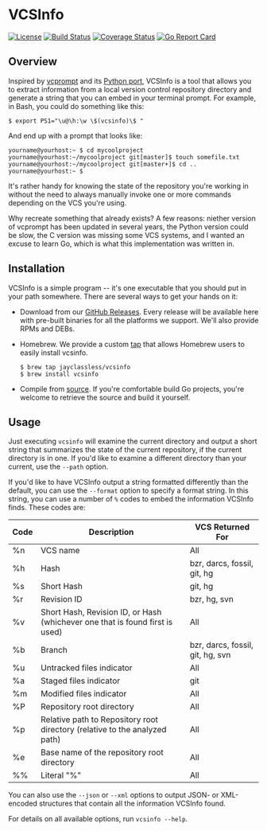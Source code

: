 # VCSInfo

[![License](https://img.shields.io/github/license/jayclassless/vcsinfo.svg?style=flat)](https://opensource.org/licenses/MIT)
[![Build Status](https://travis-ci.org/jayclassless/vcsinfo.svg?branch=master)](https://travis-ci.org/jayclassless/vcsinfo)
[![Coverage Status](https://coveralls.io/repos/github/jayclassless/vcsinfo/badge.svg?branch=master)](https://coveralls.io/github/jayclassless/vcsinfo?branch=master)
[![Go Report Card](https://goreportcard.com/badge/github.com/jayclassless/vcsinfo)](https://goreportcard.com/report/github.com/jayclassless/vcsinfo)

## Overview

Inspired by [vcprompt](https://bitbucket.org/gward/vcprompt) and its [Python
 port](https://github.com/djl/vcprompt), VCSInfo is a tool that allows you to
extract information from a local version control repository directory and
generate a string that you can embed in your terminal prompt. For example, in
Bash, you could do something like this:

    $ export PS1="\u@\h:\w \$(vcsinfo)\$ "

And end up with a prompt that looks like:

    yourname@yourhost:~ $ cd mycoolproject
    yourname@yourhost:~/mycoolproject git[master]$ touch somefile.txt
    yourname@yourhost:~/mycoolproject git[master+]$ cd ..
    yourname@yourhost:~ $

It's rather handy for knowing the state of the repository you're working in
without the need to always manually invoke one or more commands depending on
the VCS you're using.

Why recreate something that already exists? A few reasons: niether version of
vcprompt has been updated in several years, the Python version could be slow,
the C version was missing some VCS systems, and I wanted an excuse to learn Go,
which is what this implementation was written in.


## Installation

VCSInfo is a simple program -- it's one executable that you should put in your
path somewhere. There are several ways to get your hands on it:

* Download from our [GitHub
  Releases](https://github.com/jayclassless/vcsinfo/releases). Every release
  will be available here with pre-built binaries for all the platforms we
  support. We'll also provide RPMs and DEBs.

* Homebrew. We provide a custom
  [tap](https://github.com/jayclassless/homebrew-vcsinfo) that allows Homebrew
  users to easily install vcsinfo.

      $ brew tap jayclassless/vcsinfo
      $ brew install vcsinfo

* Compile from [source](https://github.com/jayclassless/vcsinfo). If you're
  comfortable build Go projects, you're welcome to retrieve the source and
  build it yourself.


## Usage

Just executing ``vcsinfo`` will examine the current directory and output a
short string that summarizes the state of the current repository, if the
current directory is in one. If you'd like to examine a different directory
than your current, use the ``--path`` option.

If you'd like to have VCSInfo output a string formatted differently than the
default, you can use the ``--format`` option to specify a format string. In
this string, you can use a number of ``%`` codes to embed the information
VCSInfo finds. These codes are:

| Code | Description | VCS Returned For
| --- | --- | --- |
| %n | VCS name | All |
| %h | Hash | bzr, darcs, fossil, git, hg |
| %s | Short Hash | git, hg |
| %r | Revision ID | bzr, hg, svn |
| %v | Short Hash, Revision ID, or Hash (whichever one that is found first is used) | All |
| %b | Branch | bzr, darcs, fossil, git, hg, svn |
| %u | Untracked files indicator | All |
| %a | Staged files indicator | git |
| %m | Modified files indicator | All |
| %P | Repository root directory | All |
| %p | Relative path to Repository root directory (relative to the analyzed path) | All |
| %e | Base name of the repository root directory | All |
| %% | Literal "%" | All |

You can also use the ``--json`` or ``--xml`` options to output JSON- or
XML-encoded structures that contain all the information VCSInfo found.

For details on all available options, run ``vcsinfo --help``.

